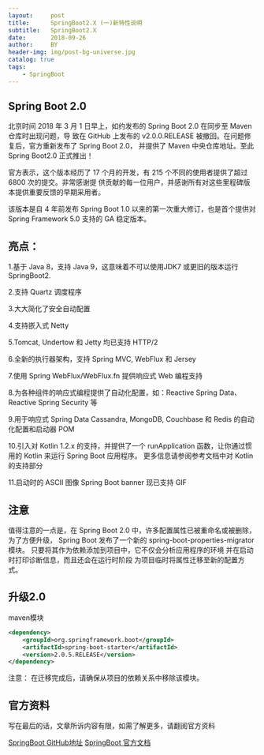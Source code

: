 ```yaml
---
layout:     post
title:      SpringBoot2.X (一)新特性说明
subtitle:   SpringBoot2.X
date:       2018-09-26
author:     BY
header-img: img/post-bg-universe.jpg
catalog: true
tags:
    - SpringBoot
---
```



## Spring Boot 2.0

北京时间 2018 年 3 月 1 日早上，如约发布的 Spring Boot 2.0 在同步至 Maven 仓库时出现问题，导
致在 GitHub 上发布的 v2.0.0.RELEASE 被撤回。在问题修复后，官方重新发布了 Spring Boot 2.0，
并提供了 Maven 中央仓库地址。至此 Spring Boot2.0 正式推出！

官方表示，这个版本经历了 17 个月的开发，有 215 个不同的使用者提供了超过 6800 次的提交。非常感谢提
供贡献的每一位用户，并感谢所有对这些里程碑版本提供重要反馈的早期采用者。

该版本是自 4 年前发布 Spring Boot 1.0 以来的第一次重大修订，也是首个提供对 Spring Framework 5.0
 支持的 GA 稳定版本。
 

## 亮点：

1.基于 Java 8，支持 Java 9，这意味着不可以使用JDK7 或更旧的版本运行SpringBoot2.

2.支持 Quartz 调度程序

3.大大简化了安全自动配置

4.支持嵌入式 Netty

5.Tomcat, Undertow  和 Jetty 均已支持 HTTP/2

6.全新的执行器架构，支持 Spring MVC, WebFlux 和 Jersey

7.使用 Spring WebFlux/WebFlux.fn 提供响应式 Web 编程支持

8.为各种组件的响应式编程提供了自动化配置，如：Reactive Spring Data、Reactive Spring Security 等

9.用于响应式 Spring Data Cassandra, MongoDB, Couchbase 和 Redis 的自动化配置和启动器 POM

10.引入对 Kotlin 1.2.x 的支持，并提供了一个 runApplication 函数，让你通过惯用的 Kotlin 来运行 Spring Boot 应用程序。
更多信息请参阅参考文档中对 Kotlin 的支持部分

11.启动时的 ASCII 图像 Spring Boot banner 现已支持 GIF


## 注意

值得注意的一点是，在 Spring Boot 2.0 中，许多配置属性已被重命名或被删除，为了方便升级，
Spring Boot 发布了一个新的 spring-boot-properties-migrator 模块。
只要将其作为依赖添加到项目中，它不仅会分析应用程序的环境
并在启动时打印诊断信息，而且还会在运行时阶段
为项目临时将属性迁移至新的配置方式。


## 升级2.0

maven模块

```xml
<dependency>
    <groupId>org.springframework.boot</groupId>
    <artifactId>spring-boot-starter</artifactId>
    <version>2.0.5.RELEASE</version>
</dependency>
```
注意： 在迁移完成后，请确保从项目的依赖关系中移除该模块。


## 官方资料

写在最后的话，文章所诉内容有限，如需了解更多，请翻阅官方资料

[SpringBoot GitHub地址](https://github.com/spring-projects/spring-boot)
[SpringBoot 官方文档](https://spring.io/guides/gs/spring-boot)

